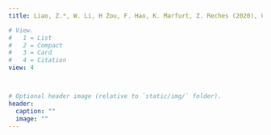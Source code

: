 ```yaml
---
title: Liao, Z.*, W. Li, H Zou, F. Hao, K. Marfurt, Z. Reches (2020), Composite damage zones in the subsurface. Geophysical Journal International, 222: 225–230

# View.
#   1 = List
#   2 = Compact
#   3 = Card
#   4 = Citation
view: 4



# Optional header image (relative to `static/img/` folder).
header:
  caption: ""
  image: ""
---
```


